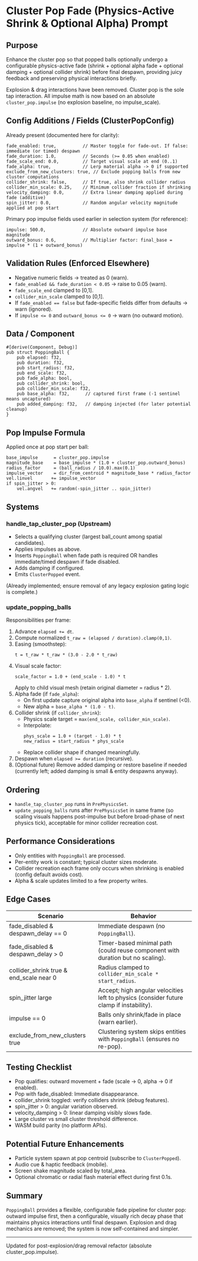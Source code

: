 # Cluster Pop Fade (Physics-Active Shrink & Optional Alpha) Prompt

## Purpose
Enhance the cluster pop so that popped balls optionally undergo a configurable physics-active fade (shrink + optional alpha fade + optional damping + optional collider shrink) before final despawn, providing juicy feedback and preserving physical interactions briefly.

Explosion & drag interactions have been removed. Cluster pop is the sole tap interaction. All impulse math is now based on an absolute `cluster_pop.impulse` (no explosion baseline, no impulse_scale).

## Config Additions / Fields (ClusterPopConfig)
Already present (documented here for clarity):
```
fade_enabled: true,          // Master toggle for fade-out. If false: immediate (or timed) despawn
fade_duration: 1.0,          // Seconds (>= 0.05 when enabled)
fade_scale_end: 0.0,         // Target visual scale at end (0..1)
fade_alpha: true,            // Lerp material alpha -> 0 if supported
exclude_from_new_clusters: true, // Exclude popping balls from new cluster computations
collider_shrink: false,      // If true, also shrink collider radius
collider_min_scale: 0.25,    // Minimum collider fraction if shrinking
velocity_damping: 0.0,       // Extra linear damping applied during fade (additive)
spin_jitter: 0.0,            // Random angular velocity magnitude applied at pop start
```

Primary pop impulse fields used earlier in selection system (for reference):
```
impulse: 500.0,              // Absolute outward impulse base magnitude
outward_bonus: 0.6,          // Multiplier factor: final_base = impulse * (1 + outward_bonus)
```

## Validation Rules (Enforced Elsewhere)
- Negative numeric fields → treated as 0 (warn).
- `fade_enabled && fade_duration < 0.05` → raise to 0.05 (warn).
- `fade_scale_end` clamped to [0,1].
- `collider_min_scale` clamped to [0,1].
- If `fade_enabled == false` but fade-specific fields differ from defaults → warn (ignored).
- If `impulse <= 0` and `outward_bonus <= 0` → warn (no outward motion).

## Data / Component
```
#[derive(Component, Debug)]
pub struct PoppingBall {
    pub elapsed: f32,
    pub duration: f32,
    pub start_radius: f32,
    pub end_scale: f32,
    pub fade_alpha: bool,
    pub collider_shrink: bool,
    pub collider_min_scale: f32,
    pub base_alpha: f32,      // captured first frame (-1 sentinel means uncaptured)
    pub added_damping: f32,   // damping injected (for later potential cleanup)
}
```

## Pop Impulse Formula
Applied once at pop start per ball:
```
base_impulse      = cluster_pop.impulse
magnitude_base    = base_impulse * (1.0 + cluster_pop.outward_bonus)
radius_factor     = (ball_radius / 10.0).max(0.1)
impulse_vector    = dir_from_centroid * magnitude_base * radius_factor
vel.linvel       += impulse_vector
if spin_jitter > 0:
    vel.angvel   += random(-spin_jitter .. spin_jitter)
```

## Systems

### handle_tap_cluster_pop (Upstream)
- Selects a qualifying cluster (largest ball_count among spatial candidates).
- Applies impulses as above.
- Inserts `PoppingBall` when fade path is required OR handles immediate/timed despawn if fade disabled.
- Adds damping if configured.
- Emits `ClusterPopped` event.

(Already implemented; ensure removal of any legacy explosion gating logic is complete.)

### update_popping_balls
Responsibilities per frame:
1. Advance `elapsed += dt`.
2. Compute normalized `t_raw = (elapsed / duration).clamp(0,1)`.
3. Easing (smoothstep):
   ```
   t = t_raw * t_raw * (3.0 - 2.0 * t_raw)
   ```
4. Visual scale factor:
   ```
   scale_factor = 1.0 + (end_scale - 1.0) * t
   ```
   Apply to child visual mesh (retain original diameter = radius * 2).
5. Alpha fade (if `fade_alpha`):
   - On first update capture original alpha into `base_alpha` if sentinel (<0).
   - New alpha = `base_alpha * (1.0 - t)`.
6. Collider shrink (if `collider_shrink`):
   - Physics scale target = `max(end_scale, collider_min_scale)`.
   - Interpolate:
     ```
     phys_scale = 1.0 + (target - 1.0) * t
     new_radius = start_radius * phys_scale
     ```
   - Replace collider shape if changed meaningfully.
7. Despawn when `elapsed >= duration` (recursive).
8. (Optional future) Remove added damping or restore baseline if needed (currently left; added damping is small & entity despawns anyway).

## Ordering
- `handle_tap_cluster_pop` runs in `PrePhysicsSet`.
- `update_popping_balls` runs after `PrePhysicsSet` in same frame (so scaling visuals happens post-impulse but before broad-phase of next physics tick), acceptable for minor collider recreation cost.

## Performance Considerations
- Only entities with `PoppingBall` are processed.
- Per-entity work is constant; typical cluster sizes moderate.
- Collider recreation each frame only occurs when shrinking is enabled (config default avoids cost).
- Alpha & scale updates limited to a few property writes.

## Edge Cases
| Scenario | Behavior |
|----------|----------|
| fade_disabled & despawn_delay == 0 | Immediate despawn (no `PoppingBall`). |
| fade_disabled & despawn_delay > 0  | Timer-based minimal path (could reuse component with duration but no scaling). |
| collider_shrink true & end_scale near 0 | Radius clamped to `collider_min_scale * start_radius`. |
| spin_jitter large | Accept; high angular velocities left to physics (consider future clamp if instability). |
| impulse == 0 | Balls only shrink/fade in place (warn earlier). |
| exclude_from_new_clusters true | Clustering system skips entities with `PoppingBall` (ensures no re-pop). |

## Testing Checklist
- Pop qualifies: outward movement + fade (scale → 0, alpha → 0 if enabled).
- Pop with fade_disabled: Immediate disappearance.
- collider_shrink toggled: verify colliders shrink (debug features).
- spin_jitter > 0: angular variation observed.
- velocity_damping > 0: linear damping visibly slows fade.
- Large cluster vs small cluster threshold difference.
- WASM build parity (no platform APIs).

## Potential Future Enhancements
- Particle system spawn at pop centroid (subscribe to `ClusterPopped`).
- Audio cue & haptic feedback (mobile).
- Screen shake magnitude scaled by total_area.
- Optional chromatic or radial flash material effect during first 0.1s.

## Summary
`PoppingBall` provides a flexible, configurable fade pipeline for cluster pop: outward impulse first, then a configurable, visually rich decay phase that maintains physics interactions until final despawn. Explosion and drag mechanics are removed; the system is now self-contained and simpler.

---
Updated for post-explosion/drag removal refactor (absolute cluster_pop.impulse).
